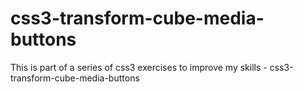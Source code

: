 # css3-transform-cube-media-buttons
This is part of a series of css3 exercises to improve my skills - css3-transform-cube-media-buttons
